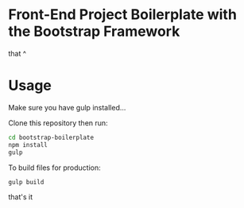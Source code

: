 # Front-End Project Boilerplate with the Bootstrap Framework

that ^

# Usage

Make sure you have gulp installed...

Clone this repository then run:

```sh
cd bootstrap-boilerplate
npm install
gulp
```

To build files for production:

```sh
gulp build
```

that's it